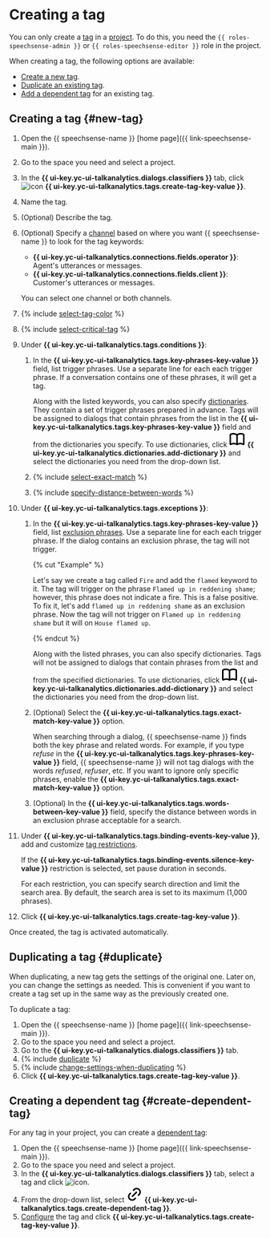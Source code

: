 # Creating a tag

You can only create a [tag](../../../concepts/tags.md) in a [project](../../../concepts/resources-hierarchy.md#project). To do this, you need the `{{ roles-speechsense-admin }}` or `{{ roles-speechsense-editor }}` role in the project.

When creating a tag, the following options are available:

* [Create a new tag](#new-tag).
* [Duplicate an existing tag](#duplicate).
* [Add a dependent tag](#create-dependent-tag) for an existing tag.

## Creating a tag {#new-tag}

1. Open the {{ speechsense-name }} [home page]({{ link-speechsense-main }}).
1. Go to the space you need and select a project.
1. In the **{{ ui-key.yc-ui-talkanalytics.dialogs.classifiers }}** tab, click ![icon](../../../../_assets/console-icons/tag.svg) **{{ ui-key.yc-ui-talkanalytics.tags.create-tag-key-value }}**.
1. Name the tag.
1. (Optional) Describe the tag.
1. (Optional) Specify a [channel](../../../concepts/tags.md#attach) based on where you want {{ speechsense-name }} to look for the tag keywords:

   * **{{ ui-key.yc-ui-talkanalytics.connections.fields.operator }}**: Agent's utterances or messages.
   * **{{ ui-key.yc-ui-talkanalytics.connections.fields.client }}**: Customer's utterances or messages.

   You can select one channel or both channels.

1. {% include [select-tag-color](../../../../_includes/speechsense/tag/select-tag-color.md) %}
1. {% include [select-critical-tag](../../../../_includes/speechsense/tag/select-critical-tag.md) %}
1. Under **{{ ui-key.yc-ui-talkanalytics.tags.conditions }}**:

   1. In the **{{ ui-key.yc-ui-talkanalytics.tags.key-phrases-key-value }}** field, list trigger phrases. Use a separate line for each each trigger phrase. If a conversation contains one of these phrases, it will get a tag.

      Along with the listed keywords, you can also specify [dictionaries](../../../concepts/dictionaries.md). They contain a set of trigger phrases prepared in advance. Tags will be assigned to dialogs that contain phrases from the list in the **{{ ui-key.yc-ui-talkanalytics.tags.key-phrases-key-value }}** field and from the dictionaries you specify. To use dictionaries, click ![icon](../../../../_assets/console-icons/book-open.svg) **{{ ui-key.yc-ui-talkanalytics.dictionaries.add-dictionary }}** and select the dictionaries you need from the drop-down list.

   1. {% include [select-exact-match](../../../../_includes/speechsense/tag/select-exact-match.md) %}
   1. {% include [specify-distance-between-words](../../../../_includes/speechsense/tag/specify-distance-between-words.md) %}

1. Under **{{ ui-key.yc-ui-talkanalytics.tags.exceptions }}**:

   1. In the **{{ ui-key.yc-ui-talkanalytics.tags.key-phrases-key-value }}** field, list [exclusion phrases](../../../concepts/tags.md#exclusion-phrases). Use a separate line for each each trigger phrase. If the dialog contains an exclusion phrase, the tag will not trigger.

      {% cut "Example" %}

      Let's say we create a tag called `Fire` and add the `flamed` keyword to it.
      The tag will trigger on the phrase `Flamed up in reddening shame`; however, this phrase does not indicate a fire. This is a false positive. To fix it, let's add `flamed up in reddening shame` as an exclusion phrase.
      Now the tag will not trigger on `Flamed up in reddening shame` but it will on `House flamed up`.

      {% endcut %}

      Along with the listed phrases, you can also specify dictionaries. Tags will not be assigned to dialogs that contain phrases from the list and from the specified dictionaries. To use dictionaries, click ![icon](../../../../_assets/console-icons/book-open.svg) **{{ ui-key.yc-ui-talkanalytics.dictionaries.add-dictionary }}** and select the dictionaries you need from the drop-down list.

   1. (Optional) Select the **{{ ui-key.yc-ui-talkanalytics.tags.exact-match-key-value }}** option.

      When searching through a dialog, {{ speechsense-name }} finds both the key phrase and related words. For example, if you type _refuse_ in the **{{ ui-key.yc-ui-talkanalytics.tags.key-phrases-key-value }}** field, {{ speechsense-name }} will not tag dialogs with the words _refused_, _refuser_, etc. If you want to ignore only specific phrases, enable the **{{ ui-key.yc-ui-talkanalytics.tags.exact-match-key-value }}** option.

   1. (Optional) In the **{{ ui-key.yc-ui-talkanalytics.tags.words-between-key-value }}** field, specify the distance between words in an exclusion phrase acceptable for a search.

1. Under **{{ ui-key.yc-ui-talkanalytics.tags.binding-events-key-value }}**, add and customize [tag restrictions](../../../concepts/tags.md#tag-limitations).

   If the **{{ ui-key.yc-ui-talkanalytics.tags.binding-events.silence-key-value }}** restriction is selected, set pause duration in seconds.

   For each restriction, you can specify search direction and limit the search area. By default, the search area is set to its maximum (1,000 phrases).

1. Click **{{ ui-key.yc-ui-talkanalytics.tags.create-tag-key-value }}**.

Once created, the tag is activated automatically.

## Duplicating a tag {#duplicate}

When duplicating, a new tag gets the settings of the original one. Later on, you can change the settings as needed. This is convenient if you want to create a tag set up in the same way as the previously created one.

To duplicate a tag:

1. Open the {{ speechsense-name }} [home page]({{ link-speechsense-main }}).
1. Go to the space you need and select a project.
1. Go to the **{{ ui-key.yc-ui-talkanalytics.dialogs.classifiers }}** tab.
1. {% include [duplicate](../../../../_includes/speechsense/tag/duplicate.md) %}
1. {% include [change-settings-when-duplicating](../../../../_includes/speechsense/tag/change-settings-when-duplicating.md) %}
1. Click **{{ ui-key.yc-ui-talkanalytics.tags.create-tag-key-value }}**.

## Creating a dependent tag {#create-dependent-tag}

For any tag in your project, you can create a [dependent tag](../../../concepts/tags.md#dependent-tags):

1. Open the {{ speechsense-name }} [home page]({{ link-speechsense-main }}).
1. Go to the space you need and select a project.
1. In the **{{ ui-key.yc-ui-talkanalytics.dialogs.classifiers }}** tab, select a tag and click ![icon](../../../../_assets/console-icons/ellipsis.svg).
1. From the drop-down list, select ![icon](../../../../_assets/console-icons/link.svg) **{{ ui-key.yc-ui-talkanalytics.tags.create-dependent-tag }}**.
1. [Configure](#new-tag) the tag and click **{{ ui-key.yc-ui-talkanalytics.tags.create-tag-key-value }}**.
